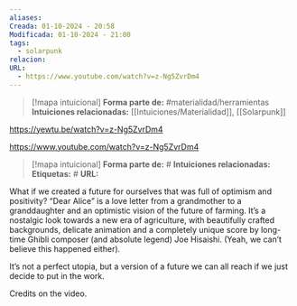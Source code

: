 ```yaml
---
aliases: 
Creada: 01-10-2024 - 20:58
Modificada: 01-10-2024 - 21:00
tags:
  - solarpunk
relacion: 
URL:
  - https://www.youtube.com/watch?v=z-Ng5ZvrDm4
---
```


> [!mapa intuicional]
> **Forma parte de:** #materialidad/herramientas 
> **Intuiciones relacionadas:** [[Intuiciones/Materialidad]], [[Solarpunk]]


https://yewtu.be/watch?v=z-Ng5ZvrDm4

https://www.youtube.com/watch?v=z-Ng5ZvrDm4


> [!mapa intuicional]
> **Forma parte de:** #
> **Intuiciones relacionadas:** 
> **Etiquetas:** #
> **URL:** 



What if we created a future for ourselves that was full of optimism and positivity? “Dear Alice” is a love letter from a grandmother to a granddaughter and an optimistic vision of the future of farming. It’s a nostalgic look towards a new era of agriculture, with beautifully crafted backgrounds, delicate animation and a completely unique score by long-time Ghibli composer (and absolute legend) Joe Hisaishi. (Yeah, we can’t believe this happened either). 

It’s not a perfect utopia, but a version of a future we can all reach if we just decide to put in the work.

Credits on the video.